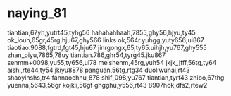 # naying_81
tiantian,67yh,yutrt45,tyhg56
hahahahhaah,7855,ghy56,hjyu,ty45
ok_iouh,65gr,45rg,hju67,ghy566
links ok,564r.yuhgg,yuty656;ui867
tiaotiao.9088,fgtrd,fgt45,hju67
jinrgongx,65,ty65.uihjh,yu767,ghy555
zhan_oiyu,7865,78uy
tiantian.786,ghr54,tyrg45.jku867
senmm+0098,yu55,ty656,ui78
meishenm,45rg,yuh54
jkjk_jfff,56tg,ty64
aishi,rte44,ty54.jkiyu8878
panguan,56tg,rtg34
duoliwunai,rt43
shaoyihshs,tr4
fannaochhu_878
shif_098,yu767
tiantian,tyrf43
zhibo,67thg
yuenna,5643,56gr
kojkii,56gf
ghgghu,y556,rt43
8907hok,dfs2,rtew2
